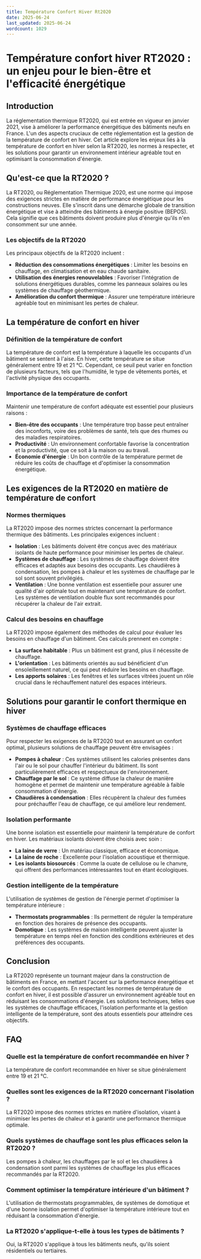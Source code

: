 ```yaml
---
title: Température Confort Hiver Rt2020
date: 2025-06-24
last_updated: 2025-06-24
wordcount: 1029
---
```


# Température confort hiver RT2020 : un enjeu pour le bien-être et l'efficacité énergétique

## Introduction

La réglementation thermique RT2020, qui est entrée en vigueur en janvier 2021, vise à améliorer la performance énergétique des bâtiments neufs en France. L'un des aspects cruciaux de cette réglementation est la gestion de la température de confort en hiver. Cet article explore les enjeux liés à la température de confort en hiver selon la RT2020, les normes à respecter, et les solutions pour garantir un environnement intérieur agréable tout en optimisant la consommation d'énergie.

## Qu'est-ce que la RT2020 ?

La RT2020, ou Réglementation Thermique 2020, est une norme qui impose des exigences strictes en matière de performance énergétique pour les constructions neuves. Elle s'inscrit dans une démarche globale de transition énergétique et vise à atteindre des bâtiments à énergie positive (BEPOS). Cela signifie que ces bâtiments doivent produire plus d'énergie qu'ils n'en consomment sur une année.

### Les objectifs de la RT2020

Les principaux objectifs de la RT2020 incluent :

- **Réduction des consommations énergétiques** : Limiter les besoins en chauffage, en climatisation et en eau chaude sanitaire.
- **Utilisation des énergies renouvelables** : Favoriser l'intégration de solutions énergétiques durables, comme les panneaux solaires ou les systèmes de chauffage géothermique.
- **Amélioration du confort thermique** : Assurer une température intérieure agréable tout en minimisant les pertes de chaleur.

## La température de confort en hiver

### Définition de la température de confort

La température de confort est la température à laquelle les occupants d'un bâtiment se sentent à l'aise. En hiver, cette température se situe généralement entre 19 et 21 °C. Cependant, ce seuil peut varier en fonction de plusieurs facteurs, tels que l'humidité, le type de vêtements portés, et l'activité physique des occupants.

### Importance de la température de confort

Maintenir une température de confort adéquate est essentiel pour plusieurs raisons :

- **Bien-être des occupants** : Une température trop basse peut entraîner des inconforts, voire des problèmes de santé, tels que des rhumes ou des maladies respiratoires.
- **Productivité** : Un environnement confortable favorise la concentration et la productivité, que ce soit à la maison ou au travail.
- **Économie d'énergie** : Un bon contrôle de la température permet de réduire les coûts de chauffage et d'optimiser la consommation énergétique.

## Les exigences de la RT2020 en matière de température de confort

### Normes thermiques

La RT2020 impose des normes strictes concernant la performance thermique des bâtiments. Les principales exigences incluent :

- **Isolation** : Les bâtiments doivent être conçus avec des matériaux isolants de haute performance pour minimiser les pertes de chaleur.
- **Systèmes de chauffage** : Les systèmes de chauffage doivent être efficaces et adaptés aux besoins des occupants. Les chaudières à condensation, les pompes à chaleur et les systèmes de chauffage par le sol sont souvent privilégiés.
- **Ventilation** : Une bonne ventilation est essentielle pour assurer une qualité d'air optimale tout en maintenant une température de confort. Les systèmes de ventilation double flux sont recommandés pour récupérer la chaleur de l'air extrait.

### Calcul des besoins en chauffage

La RT2020 impose également des méthodes de calcul pour évaluer les besoins en chauffage d'un bâtiment. Ces calculs prennent en compte :

- **La surface habitable** : Plus un bâtiment est grand, plus il nécessite de chauffage.
- **L'orientation** : Les bâtiments orientés au sud bénéficient d'un ensoleillement naturel, ce qui peut réduire les besoins en chauffage.
- **Les apports solaires** : Les fenêtres et les surfaces vitrées jouent un rôle crucial dans le réchauffement naturel des espaces intérieurs.

## Solutions pour garantir le confort thermique en hiver

### Systèmes de chauffage efficaces

Pour respecter les exigences de la RT2020 tout en assurant un confort optimal, plusieurs solutions de chauffage peuvent être envisagées :

- **Pompes à chaleur** : Ces systèmes utilisent les calories présentes dans l'air ou le sol pour chauffer l'intérieur du bâtiment. Ils sont particulièrement efficaces et respectueux de l'environnement.
- **Chauffage par le sol** : Ce système diffuse la chaleur de manière homogène et permet de maintenir une température agréable à faible consommation d'énergie.
- **Chaudières à condensation** : Elles récupèrent la chaleur des fumées pour préchauffer l'eau de chauffage, ce qui améliore leur rendement.

### Isolation performante

Une bonne isolation est essentielle pour maintenir la température de confort en hiver. Les matériaux isolants doivent être choisis avec soin :

- **La laine de verre** : Un matériau classique, efficace et économique.
- **La laine de roche** : Excellente pour l'isolation acoustique et thermique.
- **Les isolants biosourcés** : Comme la ouate de cellulose ou le chanvre, qui offrent des performances intéressantes tout en étant écologiques.

### Gestion intelligente de la température

L'utilisation de systèmes de gestion de l'énergie permet d'optimiser la température intérieure :

- **Thermostats programmables** : Ils permettent de réguler la température en fonction des horaires de présence des occupants.
- **Domotique** : Les systèmes de maison intelligente peuvent ajuster la température en temps réel en fonction des conditions extérieures et des préférences des occupants.

## Conclusion

La RT2020 représente un tournant majeur dans la construction de bâtiments en France, en mettant l'accent sur la performance énergétique et le confort des occupants. En respectant les normes de température de confort en hiver, il est possible d'assurer un environnement agréable tout en réduisant les consommations d'énergie. Les solutions techniques, telles que les systèmes de chauffage efficaces, l'isolation performante et la gestion intelligente de la température, sont des atouts essentiels pour atteindre ces objectifs.

## FAQ

### Quelle est la température de confort recommandée en hiver ?

La température de confort recommandée en hiver se situe généralement entre 19 et 21 °C.

### Quelles sont les exigences de la RT2020 concernant l'isolation ?

La RT2020 impose des normes strictes en matière d'isolation, visant à minimiser les pertes de chaleur et à garantir une performance thermique optimale.

### Quels systèmes de chauffage sont les plus efficaces selon la RT2020 ?

Les pompes à chaleur, les chauffages par le sol et les chaudières à condensation sont parmi les systèmes de chauffage les plus efficaces recommandés par la RT2020.

### Comment optimiser la température intérieure d'un bâtiment ?

L'utilisation de thermostats programmables, de systèmes de domotique et d'une bonne isolation permet d'optimiser la température intérieure tout en réduisant la consommation d'énergie.

### La RT2020 s'applique-t-elle à tous les types de bâtiments ?

Oui, la RT2020 s'applique à tous les bâtiments neufs, qu'ils soient résidentiels ou tertiaires.